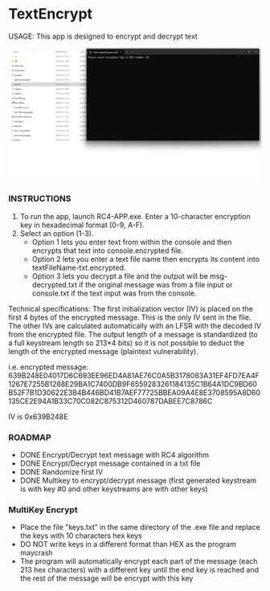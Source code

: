 # TextEncrypt

USAGE: This app is designed to encrypt and decrypt text

[![DEMO HERE](https://github.com/JoeyAbsi/textencrypt/blob/main/Screenshot%202024-04-05%20222005.png)](https://youtu.be/Kvr1IGADzgA)

### INSTRUCTIONS
1. To run the app, launch RC4-APP.exe. Enter a 10-character encryption key in hexadecimal format (0-9, A-F).
2. Select an option (1-3). 
	- Option 1 lets you enter text from within the console and then encrypts that text into console.encrypted file.
	- Option 2 lets you enter a text file name then encrypts its content into textFileName-txt.encrypted.
	- Option 3 lets you decrypt a file and the output will be msg-decrypted.txt if the original message was from a file input or console.txt if the text input was from the console.

Technical specifications:
The first initialization vector (IV) is placed on the first 4 bytes of the encrypted message. This is the only IV sent in the file. The other IVs are calculated automatically with an LFSR with the decoded IV from the encrypted file. The output length of a message is standardized (to a full keystream length so 213*4 bits) so it is not possible to deduct the length of the encrypted message (plaintext vulnerability).

i.e. encrypted message:
639B248E04017D6C693EE96ED4A81AE76C0A5B3178083A31EF4FD7EA4F1267E7255B1288E29BA1C7400DB9F6559283261184135C1B64A1DC9BD60B52F7B1D30622E3B4B446BD41B7AEF77725BBEA09A4E8E3708595A8D60135CE2E94A1B33C70C082C875312D460787DABEE7C8786C

IV is 0x639B248E


### ROADMAP
- DONE	Encrypt/Decrypt text message with RC4 algorithm
- DONE	Encrypt/Decrypt message contained in a txt file
- DONE	Randomize first IV
- DONE	Multikey to encrypt/decrypt message (first generated keystream is with key #0 and other keystreams are with other keys)

### MultiKey Encrypt
- Place the file "keys.txt" in the same directory of the .exe file and replace the keys with 10 characters hex keys
- DO NOT write keys in a different format than HEX as the program maycrash
- The program will automatically encrypt each part of the message (each 213 hex characters) with a different key until the end key is reached and the rest of the message will be encrypt with this key
